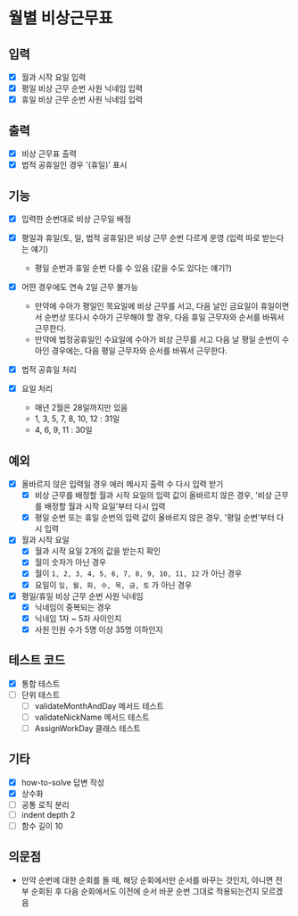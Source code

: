 # 월별 비상근무표

## 입력

  - [x] 월과 시작 요일 입력
  - [x] 평일 비상 근무 순번 사원 닉네임 입력
  - [x] 휴일 비상 근무 순번 사원 닉네임 입력

## 출력

  - [x] 비상 근무표 출력
  - [x] 법적 공휴일인 경우 '(휴일)' 표시

## 기능

  - [x] 입력한 순번대로 비상 근무일 배정

  - [x] 평일과 휴일(토, 일, 법적 공휴일)은 비상 근무 순번 다르게 운영 (입력 따로 받는다는 얘기)
    - 평일 순번과 휴일 순번 다를 수 있음 (같을 수도 있다는 얘기?)

  - [x] 어떤 경우에도 연속 2일 근무 불가능
    - 만약에 수아가 평일인 목요일에 비상 근무를 서고, 다음 날인 금요일이 휴일이면서 순번상 또다시 수아가 근무해야 할 경우, 다음 휴일 근무자와 순서를 바꿔서 근무한다.
    - 만약에 법정공휴일인 수요일에 수아가 비상 근무를 서고 다음 날 평일 순번이 수아인 경우에는, 다음 평일 근무자와 순서를 바꿔서 근무한다.

  - [x] 법적 공휴일 처리

  - [x] 요일 처리
    - 매년 2월은 28일까지만 있음
    - 1, 3, 5, 7, 8, 10, 12 : 31일
    - 4, 6, 9, 11 : 30일

## 예외 

  - [x] 올바르지 않은 입력일 경우 에러 메시지 출력 수 다시 입력 받기
    - [x] 비상 근무를 배정할 월과 시작 요일의 입력 값이 올바르지 않은 경우, '비상 근무를 배정할 월과 시작 요일'부터 다시 입력
    - [x] 평일 순번 또는 휴일 순번의 입력 값이 올바르지 않은 경우, '평일 순번'부터 다시 입력

  - [x] 월과 시작 요일
    - [x] 월과 시작 요일 2개의 값을 받는지 확인
    - [x] 월이 숫자가 아닌 경우
    - [x] 월이 `1, 2, 3, 4, 5, 6, 7, 8, 9, 10, 11, 12` 가 아닌 경우
    - [x] 요일이 `일, 월, 화, 수, 목, 금, 토` 가 아닌 경우

  - [x] 평일/휴일 비상 근무 순번 사원 닉네임
    - [x] 닉네임이 중복되는 경우
    - [x] 닉네임 1자 ~ 5자 사이인지
    - [x] 사원 인원 수가 5명 이상 35명 이하인지

## 테스트 코드

  - [x] 통합 테스트
  - [ ] 단위 테스트
    - [ ] validateMonthAndDay 메서드 테스트
    - [ ] validateNickName 메서드 테스트
    - [ ] AssignWorkDay 클래스 테스트

## 기타

  - [x] how-to-solve 답변 작성
  - [x] 상수화
  - [ ] 공통 로직 분리
  - [ ] indent depth 2
  - [ ] 함수 길이 10

## 의문점
  - 만약 순번에 대한 순회를 돌 때, 해당 순회에서만 순서를 바꾸는 것인지, 아니면 전부 순회된 후 다음 순회에서도 이전에 순서 바꾼 순번 그대로 적용되는건지 모르겠음
